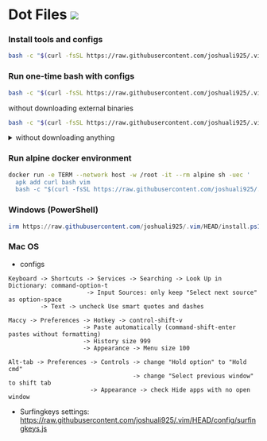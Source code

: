 # Dot Files ![](https://img.shields.io/github/repo-size/joshuali925/.vim?style=for-the-badge&label=SIZE&logo=codesandbox&color=8BD5CA&labelColor=302D41&logoColor=D9E0EE)

### Install tools and configs

```bash
bash -c "$(curl -fsSL https://raw.githubusercontent.com/joshuali925/.vim/HEAD/install.sh)"
```

### Run one-time bash with configs

```bash
bash -c "$(curl -fsSL https://raw.githubusercontent.com/joshuali925/.vim/HEAD/bin/bashrc)"
```

without downloading external binaries

```bash
bash -c "$(curl -fsSL https://raw.githubusercontent.com/joshuali925/.vim/HEAD/bin/bashrc)" -- --no-binary-downloads
```

<details>
<summary>without downloading anything</summary>

copy base64 on local machine from github

```bash
curl -L -o- https://github.com/joshuali925/.vim/archive/master.tar.gz | tar xz -C /tmp --exclude=bin/busybox --exclude=config/backup.vim --exclude=config/surfingkeys.js --exclude=config/karabiner.json --exclude=config/nvim
echo "mkdir -p ~/.vim; base64 -d <<<$(tar cJf - -C /tmp .vim-master | base64 | tr -d '\r\n') | tar xvJ -C \"\$HOME/.vim\" --strip-components=1 && ~/.vim/bin/bashrc --no-binary-downloads" | pbcopy
rm -rf /tmp/.vim-master
```

or copy from local ~/.vim directory

```bash
echo "mkdir -p ~/.vim; base64 -d <<<$(cd ~/.vim > /dev/null 2>&1; git ls-files -- ':!bin/busybox' ':!config/backup.vim' ':!config/surfingkeys.js' ':!config/karabiner.json' ':!config/nvim' | tar cJf - -T - | base64 | tr -d '\r\n') | tar xvJ -C \"\$HOME/.vim\" && ~/.vim/bin/bashrc --no-binary-downloads" | pbcopy
```

paste and run in target machine

</details>

### Run alpine docker environment

```bash
docker run -e TERM --network host -w /root -it --rm alpine sh -uec '
  apk add curl bash vim
  bash -c "$(curl -fsSL https://raw.githubusercontent.com/joshuali925/.vim/HEAD/bin/bashrc)"'
```

### Windows (PowerShell)

```powershell
irm https://raw.githubusercontent.com/joshuali925/.vim/HEAD/install.ps1 | iex
```

### Mac OS

- configs

```
Keyboard -> Shortcuts -> Services -> Searching -> Look Up in Dictionary: command-option-t
                      -> Input Sources: only keep "Select next source" as option-space
         -> Text -> uncheck Use smart quotes and dashes

Maccy -> Preferences -> Hotkey -> control-shift-v
                     -> Paste automatically (command-shift-enter pastes without formatting)
                     -> History size 999
                     -> Appearance -> Menu size 100

Alt-tab -> Preferences -> Controls -> change "Hold option" to "Hold cmd"
                                   -> change "Select previous window" to shift tab
                       -> Appearance -> check Hide apps with no open window
```

- Surfingkeys settings: https://raw.githubusercontent.com/joshuali925/.vim/HEAD/config/surfingkeys.js

